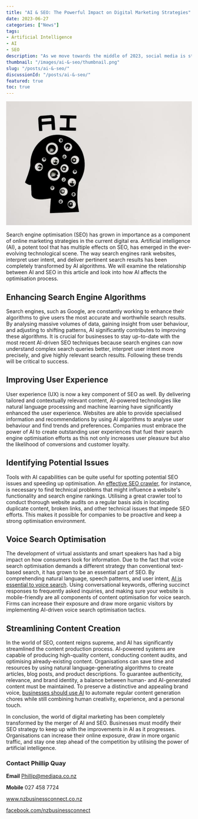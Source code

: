 ```yaml
---
title: "AI & SEO: The Powerful Impact on Digital Marketing Strategies"
date: 2023-06-27
categories: ["News"]
tags:
- Artificial Intelligence
- AI
- SEO
description: "As we move towards the middle of 2023, social media is still developing and playing a big part in our daily lives. Social platforms provide a special opportunity to connect with your audience and foster meaningful connections, whether you are an individual, small business, or major corporation. In this post, we'll examine a few of the social media trends that are expected to take over throughout the year."
thumbnail: "/images/ai-&-seo/thumbnail.png"
slug: "/posts/ai-&-seo/"
discussionId: "/posts/ai-&-seo/"
featured: true
toc: true
---
```

![UK Correspondent: Peter Minkoff](thumbnail.png)

Search engine optimisation (SEO) has grown in importance as a component of online marketing strategies in the current digital era. Artificial intelligence (AI), a potent tool that has multiple effects on SEO, has emerged in the ever-evolving technological scene. The way search engines rank websites, interpret user intent, and deliver pertinent search results has been completely transformed by AI algorithms. We will examine the relationship between AI and SEO in this article and look into how AI affects the optimisation process.

## Enhancing Search Engine Algorithms

Search engines, such as Google, are constantly working to enhance their algorithms to give users the most accurate and worthwhile search results. By analysing massive volumes of data, gaining insight from user behaviour, and adjusting to shifting patterns, AI significantly contributes to improving these algorithms. It is crucial for businesses to stay up-to-date with the most recent AI-driven SEO techniques because search engines can now understand complex search queries better, interpret user intent more precisely, and give highly relevant search results. Following these trends will be critical to success.

## Improving User Experience

User experience (UX) is now a key component of SEO as well. By delivering tailored and contextually relevant content, AI-powered technologies like natural language processing and machine learning have significantly enhanced the user experience. Websites are able to provide specialised information and recommendations by using AI algorithms to analyse user behaviour and find trends and preferences. Companies must embrace the power of AI to create outstanding user experiences that fuel their search engine optimisation efforts as this not only increases user pleasure but also the likelihood of conversions and customer loyalty.

## Identifying Potential Issues

Tools with AI capabilities can be quite useful for spotting potential SEO issues and speeding up optimisation. An [effective SEO crawler](https://www.seoptimer.com/seo-crawler/), for instance, is necessary to find technical problems that might influence a website's functionality and search engine rankings. Utilising a great crawler tool to conduct thorough website audits on a regular basis aids in locating duplicate content, broken links, and other technical issues that impede SEO efforts. This makes it possible for companies to be proactive and keep a strong optimisation environment.

## Voice Search Optimisation

The development of virtual assistants and smart speakers has had a big impact on how consumers look for information. Due to the fact that voice search optimisation demands a different strategy than conventional text-based search, it has grown to be an essential part of SEO. By comprehending natural language, speech patterns, and user intent, [AI is essential to voice search](https://ideasplusbusiness.com/artificial-intelligence-for-seo-success/). Using conversational keywords, offering succinct responses to frequently asked inquiries, and making sure your website is mobile-friendly are all components of content optimisation for voice search. Firms can increase their exposure and draw more organic visitors by implementing AI-driven voice search optimisation tactics.

## Streamlining Content Creation

In the world of SEO, content reigns supreme, and AI has significantly streamlined the content production process. AI-powered systems are capable of producing high-quality content, conducting content audits, and optimising already-existing content. Organisations can save time and resources by using natural language-generating algorithms to create articles, blog posts, and product descriptions. To guarantee authenticity, relevance, and brand identity, a balance between human- and AI-generated content must be maintained. To preserve a distinctive and appealing brand voice, [businesses should use AI](https://www.atulhost.com/the-disruptive-impacts-of-artificial-intelligence-on-businesses) to automate regular content generation chores while still combining human creativity, experience, and a personal touch.

In conclusion, the world of digital marketing has been completely transformed by the merger of AI and SEO. Businesses must modify their SEO strategy to keep up with the improvements in AI as it progresses. Organisations can increase their online exposure, draw in more organic traffic, and stay one step ahead of the competition by utilising the power of artificial intelligence.

### Contact Phillip Quay

**Email** Phillip@mediapa.co.nz

**Mobile** 027 458 7724

www.nzbusinessconnect.co.nz 

[facebook.com/nzbusinessconnect](https://www.facebook.com/profile.php?id=100082975520080)